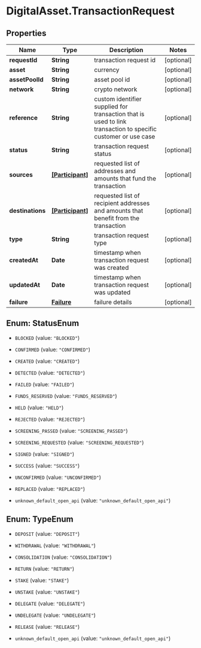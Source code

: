 # DigitalAsset.TransactionRequest

## Properties

Name | Type | Description | Notes
------------ | ------------- | ------------- | -------------
**requestId** | **String** | transaction request id | [optional] 
**asset** | **String** | currency | [optional] 
**assetPoolId** | **String** | asset pool id | [optional] 
**network** | **String** | crypto network | [optional] 
**reference** | **String** | custom identifier supplied for transaction that is used to link transaction to specific customer or use case | [optional] 
**status** | **String** | transaction request status | [optional] 
**sources** | [**[Participant]**](Participant.md) | requested list of addresses and amounts that fund the transaction | [optional] 
**destinations** | [**[Participant]**](Participant.md) | requested list of recipient addresses and amounts that benefit from the transaction | [optional] 
**type** | **String** | transaction request type | [optional] 
**createdAt** | **Date** | timestamp when transaction request was created | [optional] 
**updatedAt** | **Date** | timestamp when transaction request was updated | [optional] 
**failure** | [**Failure**](Failure.md) | failure details | [optional] 



## Enum: StatusEnum


* `BLOCKED` (value: `"BLOCKED"`)

* `CONFIRMED` (value: `"CONFIRMED"`)

* `CREATED` (value: `"CREATED"`)

* `DETECTED` (value: `"DETECTED"`)

* `FAILED` (value: `"FAILED"`)

* `FUNDS_RESERVED` (value: `"FUNDS_RESERVED"`)

* `HELD` (value: `"HELD"`)

* `REJECTED` (value: `"REJECTED"`)

* `SCREENING_PASSED` (value: `"SCREENING_PASSED"`)

* `SCREENING_REQUESTED` (value: `"SCREENING_REQUESTED"`)

* `SIGNED` (value: `"SIGNED"`)

* `SUCCESS` (value: `"SUCCESS"`)

* `UNCONFIRMED` (value: `"UNCONFIRMED"`)

* `REPLACED` (value: `"REPLACED"`)

* `unknown_default_open_api` (value: `"unknown_default_open_api"`)





## Enum: TypeEnum


* `DEPOSIT` (value: `"DEPOSIT"`)

* `WITHDRAWAL` (value: `"WITHDRAWAL"`)

* `CONSOLIDATION` (value: `"CONSOLIDATION"`)

* `RETURN` (value: `"RETURN"`)

* `STAKE` (value: `"STAKE"`)

* `UNSTAKE` (value: `"UNSTAKE"`)

* `DELEGATE` (value: `"DELEGATE"`)

* `UNDELEGATE` (value: `"UNDELEGATE"`)

* `RELEASE` (value: `"RELEASE"`)

* `unknown_default_open_api` (value: `"unknown_default_open_api"`)




